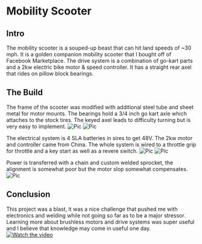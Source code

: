 # Mobility Scooter
## Intro
The mobility scooter is a souped-up beast that can hit land speeds of ~30 mph. It is a golden companion mobility scooter that I bought off of Facebook Marketplace.  The drive system is a combination of go-kart parts and a 2kw electric bike motor & speed controller. It has a straight rear axel that rides on pillow block bearings. 


## The Build
The frame of the scooter was modified with additional steel tube and sheet metal for motor mounts. The bearings hold a 3/4 inch go kart axle which attaches to the stock tires. The keyed axel leads to difficulty turning but is very easy to implement. 
![Pic](https://media.discordapp.net/attachments/871958447074197535/890428806899335198/IMG_0069.jpg?width=900&height=675)
![Pic](https://media.discordapp.net/attachments/871958447074197535/890428806685421638/IMG_0122.jpg?width=900&height=675)


The electrical system is 4 SLA batteries in sires to get 48V. The 2kw motor and controller came from China. The whole system is wired to a throttle grip for throttle and a key start as well as a revere switch. 
![Pic](https://media.discordapp.net/attachments/871958447074197535/890428806756716624/IMG_0219.jpg?width=900&height=675)
![Pic](https://media.discordapp.net/attachments/871958447074197535/890428806614110228/IMG_0180.jpg?width=506&height=675)

Power is transferred with a chain and custom welded sprocket, the alignment is somewhat poor but the motor slop somewhat compensates. 
![Pic](https://cdn.discordapp.com/attachments/871958447074197535/890428806647668766/64833960983__BCA9E4F7-ED67-4F40-844D-6DF775E01B63.jpg)

## Conclusion
This project was a blast, it was a nice challenge that pushed me with electronics and welding while not going so far as to be a major stressor. Learning more about brushless motors and drive systems was super useful and I believe that knowledge may come in useful one day.
[![Watch the video](https://cdn.mos.cms.futurecdn.net/SytNGv3ZxAVCkvcspmbbvh-320-80.jpg)](https://youtu.be/qZVCzfoY_qA)


